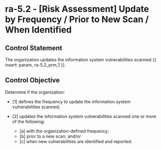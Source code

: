 # ra-5.2 - \[Risk Assessment\] Update by Frequency / Prior to New Scan / When Identified

## Control Statement

The organization updates the information system vulnerabilities scanned {{ insert: param, ra-5.2_prm_1 }}.

## Control Objective

Determine if the organization:

- \[1\] defines the frequency to update the information system vulnerabilities scanned;

- \[2\] updates the information system vulnerabilities scanned one or more of the following:

  - \[a\] with the organization-defined frequency;
  - \[b\] prior to a new scan; and/or
  - \[c\] when new vulnerabilities are identified and reported.
